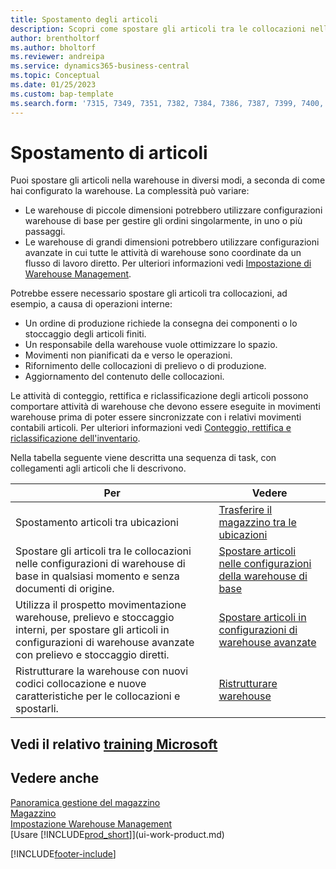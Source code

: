 ```yaml
---
title: Spostamento degli articoli
description: Scopri come spostare gli articoli tra le collocazioni nella warehouse.
author: brentholtorf
ms.author: bholtorf
ms.reviewer: andreipa
ms.service: dynamics365-business-central
ms.topic: Conceptual
ms.date: 01/25/2023
ms.custom: bap-template
ms.search.form: '7315, 7349, 7351, 7382, 7384, 7386, 7387, 7399, 7400, 9314, 9330, 9345'
---
```

# Spostamento di articoli

Puoi spostare gli articoli nella warehouse in diversi modi, a seconda di come hai configurato la warehouse. La complessità può variare:

* Le warehouse di piccole dimensioni potrebbero utilizzare configurazioni warehouse di base per gestire gli ordini singolarmente, in uno o più passaggi.
* Le warehouse di grandi dimensioni potrebbero utilizzare configurazioni avanzate in cui tutte le attività di warehouse sono coordinate da un flusso di lavoro diretto. Per ulteriori informazioni vedi [Impostazione di Warehouse Management](warehouse-setup-warehouse.md).

Potrebbe essere necessario spostare gli articoli tra collocazioni, ad esempio, a causa di operazioni interne:

* Un ordine di produzione richiede la consegna dei componenti o lo stoccaggio degli articoli finiti.
* Un responsabile della warehouse vuole ottimizzare lo spazio.
* Movimenti non pianificati da e verso le operazioni.
* Rifornimento delle collocazioni di prelievo o di produzione.
* Aggiornamento del contenuto delle collocazioni.

Le attività di conteggio, rettifica e riclassificazione degli articoli possono comportare attività di warehouse che devono essere eseguite in movimenti warehouse prima di poter essere sincronizzate con i relativi movimenti contabili articoli. Per ulteriori informazioni vedi [Conteggio, rettifica e riclassificazione dell'inventario](inventory-how-count-adjust-reclassify.md).  

 Nella tabella seguente viene descritta una sequenza di task, con collegamenti agli articoli che li descrivono.

|**Per**|**Vedere**|  
|------------|-------------|  
|Spostamento articoli tra ubicazioni|[Trasferire il magazzino tra le ubicazioni](inventory-how-transfer-between-locations.md)|
|Spostare gli articoli tra le collocazioni nelle configurazioni di warehouse di base in qualsiasi momento e senza documenti di origine.|[Spostare articoli nelle configurazioni della warehouse di base](warehouse-how-to-move-items-ad-hoc-in-basic-warehousing.md)|
|Utilizza il prospetto movimentazione warehouse, prelievo e stoccaggio interni, per spostare gli articoli in configurazioni di warehouse avanzate con prelievo e stoccaggio diretti.|[Spostare articoli in configurazioni di warehouse avanzate](warehouse-how-to-move-items-in-advanced-warehousing.md)|  
|Ristrutturare la warehouse con nuovi codici collocazione e nuove caratteristiche per le collocazioni e spostarli.|[Ristrutturare warehouse](warehouse-how-to-restructure-warehouses.md)|  

## Vedi il relativo [training Microsoft](/training/modules/manage-internal-warehouse-processes/)

## Vedere anche

[Panoramica gestione del magazzino](design-details-warehouse-management.md)  
[Magazzino](inventory-manage-inventory.md)  
[Impostazione Warehouse Management](warehouse-setup-warehouse.md)  
[Usare [!INCLUDE[prod_short](includes/prod_short.md)]](ui-work-product.md)


[!INCLUDE[footer-include](includes/footer-banner.md)]
